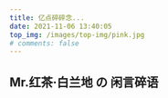 ```yaml
---
title: 亿点碎碎念...
date: 2021-11-06 13:40:05
top_img: /images/top-img/pink.jpg
# comments: false
---
```

## Mr.红茶·白兰地 の 闲言碎语
<!-- 引用 artitalk -->
<script type="text/javascript" src="https://unpkg.com/artitalk"></script>
<!-- 存放说说的容器 -->
<div id="artitalk_main"></div>
<script>
new Artitalk({
    appId: '2nMl4hxBssU9hlMnakzaaYVA-MdYXbMMI', // Your LeanCloud appId
    appKey: '4BJjg7Lcny1o0HSpR68pO0MM' // Your LeanCloud appKey
})
</script>
